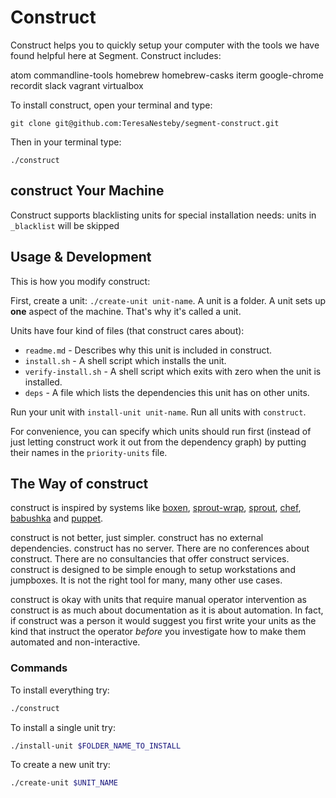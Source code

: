 # Construct

Construct helps you to quickly setup your computer with the tools we have found helpful here at Segment.
Construct includes:

  atom
  commandline-tools
  homebrew
  homebrew-casks
  iterm
  google-chrome
  recordit
  slack
  vagrant
  virtualbox


To install construct, open your terminal and type:

  `git clone git@github.com:TeresaNesteby/segment-construct.git`  

Then in your terminal type:

    ./construct

## construct Your Machine

Construct supports blacklisting units for special installation needs: units in `_blacklist` will be skipped

## Usage & Development

This is how you modify construct:

First, create a unit: `./create-unit unit-name`. A unit is a folder. A unit
sets up **one** aspect of the machine. That's why it's called a unit.

Units have four kind of files (that construct cares about):

* `readme.md` - Describes why this unit is included in construct.
* `install.sh` - A shell script which installs the unit.
* `verify-install.sh` - A shell script which exits with zero when the unit is installed.
* `deps` - A file which lists the dependencies this unit has on other units.

Run your unit with `install-unit unit-name`. Run all units with `construct`.

For convenience, you can specify which units should run first (instead of
just letting construct work it out from the dependency graph) by putting their
names in the `priority-units` file.

## The Way of construct

construct is inspired by systems like [boxen], [sprout-wrap], [sprout], [chef],
[babushka] and [puppet].

construct is not better, just simpler. construct has no external dependencies. construct
has no server. There are no conferences about construct. There are no consultancies
that offer construct services. construct is designed to be simple enough to setup workstations and jumpboxes. It is not the right tool for many, many other use cases.

construct is okay with units that require manual operator intervention as construct is
as much about documentation as it is about automation. In fact, if construct was a
person it would suggest you first write your units as the kind that instruct the
operator _before_ you investigate how to make them automated and non-interactive.

[boxen]: http://boxen.github.com
[sprout-wrap]: https://github.com/pivotal-sprout/sprout-wrap
[sprout]: https://github.com/pivotal-sprout/sprout
[babushka]: http://babushka.me
[chef]: http://www.opscode.com/chef
[puppet]: http://puppetlabs.com


### Commands


To install everything try:

``` bash
./construct
```

To install a single unit try:

``` bash
./install-unit $FOLDER_NAME_TO_INSTALL
```

To create a new unit try:

``` bash
./create-unit $UNIT_NAME
```
